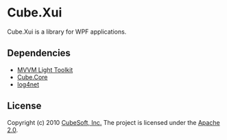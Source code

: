 Cube.Xui
====

Cube.Xui is a library for WPF applications.

## Dependencies

* [MVVM Light Toolkit](http://www.mvvmlight.net/)
* [Cube.Core](https://github.com/cube-soft/Cube.Core)
* [log4net](https://logging.apache.org/log4net/)

## License

Copyright (c) 2010 [CubeSoft, Inc.](http://www.cube-soft.jp/)
The project is licensed under the [Apache 2.0](https://github.com/cube-soft/Cube.Xui/blob/master/License.txt).